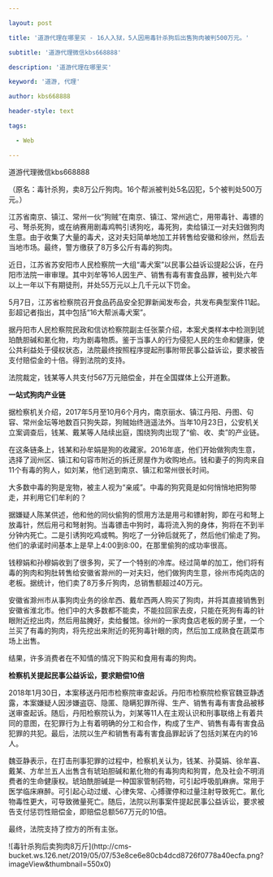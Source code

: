 ---
layout: post
title: '道游代理在哪里买 - 16人入狱，5人因用毒针杀狗后出售狗肉被判500万元。'
subtitle: '道游代理微信kbs668888'
description: '道游代理在哪里买'
keyword: '道游, 代理'
author: kbs668888
header-style: text
tags:
  - Web
---
道游代理微信kbs668888

（原名：毒针杀狗，卖8万公斤狗肉。16个帮派被判处5名囚犯，5个被判处500万元。）

江苏省南京、镇江、常州一伙“狗贼”在南京、镇江、常州逃亡，用带毒针、毒镖的弓、弩杀死狗，或在纳赛用剧毒鸡鸭引诱狗吃，毒死狗，卖给镇江一对夫妇做狗肉生意。由于收集了大量的毒犬，这对夫妇简单地加工并转售给安徽和徐州，然后去当地市场。最终，警方缴获了8万多公斤有毒的狗肉。

近日，江苏省苏安阳市人民检察院一大组“毒犬案”以民事公益诉讼提起公诉，在丹阳市法院一审审理。其中刘牟等16人因生产、销售有毒有害食品罪，被判处六年以上一年以下有期徒刑，并处55万元以上几千元以下罚金。

5月7日，江苏省检察院召开食品药品安全犯罪新闻发布会，共发布典型案件11起。彭超记者指出，其中包括“16大帮派毒犬案”。

据丹阳市人民检察院民政和信访检察院副主任张蒙介绍，本案犬类样本中检测到琥珀酰胆碱和氰化物，均为剧毒物质。鉴于当事人的行为侵犯人民的生命和健康，使公共利益处于侵权状态，法院最终按照程序提起刑事附带民事公益诉讼，要求被告支付赔偿金的十倍。得到法院的支持。

法院裁定，钱某等人共支付567万元赔偿金，并在全国媒体上公开道歉。

 **一站式狗肉产业链**

据检察机关介绍，2017年5月至10月6个月内，南京丽水、镇江丹阳、丹图、句容、常州金坛等地数百只狗失踪，狗贼始终逍遥法外。当年10月23日，公安机关立案调查后，钱某、戴某等人陆续出庭，围绕狗肉出现了“偷、收、卖”的产业链。

在这条链条上，钱某和孙牟娟是狗的收藏家。2016年底，他们开始做狗肉生意，选择了润州区、镇江和句容市附近的拆迁房屋作为收购地点。钱和妻子的狗肉来自11个有毒的狗人，如刘某，他们逃到南京、镇江和常州很长时间。

大多数中毒的狗是宠物，被主人视为“亲戚”。中毒的狗究竟是如何悄悄地把狗带走，并利用它们牟利的？

据嫌疑人陈某供述，他和他的同伙偷狗的惯用方法是用弓和镖射狗，即在弓和弩上放毒针，然后用弓和弩射狗。当毒镖击中狗时，毒将流入狗的身体，狗将在不到半分钟内死亡。二是引诱狗吃鸡或鸭。狗吃了一分钟后就死了，然后他们偷走了狗。他们的承诺时间基本上是早上4:00到8:00，在那里偷狗的成功率很高。

钱穆娟和孙穆娟收到了很多狗，买了一个特别的冷库。经过简单的加工，他们将有毒的狗肉和狗肚转售给安徽省滁州的一对夫妇，他们做狗肉生意，徐州市炖肉店的老板。据统计，他们卖了8万多斤狗肉，总销售额超过40万元。

安徽省滁州市从事狗肉业务的徐牟西、戴牟西两人购买了狗肉，并将其直接销售到安徽省淮北市。他们中的大多数都不能卖，不能拉回家去皮，只能在死狗有毒的针眼附近挖出肉，然后用盐腌好，卖给餐馆。徐州的一家肉食店老板的房子里，一个兰买了有毒的狗肉，将先挖出来附近的死狗毒针眼的肉，然后加工成熟食在蔬菜市场上出售。

结果，许多消费者在不知情的情况下购买和食用有毒的狗肉。

 **检察机关提起民事公益诉讼，要求赔偿10倍**

2018年1月30日，本案移送丹阳市检察院审查起诉。丹阳市检察院检察官魏亚静透露，本案嫌疑人因涉嫌盗窃、隐匿、隐瞒犯罪所得、生产、销售有毒有害食品被移送审查起诉。随后，丹阳检察院认为，刘某等11人在主观认识和刑事联络上有着共同的意图，在犯罪行为上有着明确的分工和合作，构成了生产、销售有毒有害食品犯罪的共犯。最后，法院以生产和销售有毒有害食品罪起诉了包括刘某在内的16人。

魏亚静表示，在打击刑事犯罪的过程中，检察机关认为，钱某、孙莫娟、徐牟喜、戴某、方牟兰五人出售含有琥珀胆碱和氰化物的有毒狗肉和狗胃，危及社会不明消费者的生命健康权。琥珀酰胆碱是一种国家管制药物，可引起呼吸肌麻痹。常用于医学临床麻醉。可引起心动过缓、心律失常、心搏骤停和过量注射导致死亡。氰化物毒性更大，可导致微量死亡。随后，法院以刑事案件提起民事公益诉讼，要求被告支付惩罚性赔偿金，即赔偿总额567万元的10倍。

最终，法院支持了控方的所有主张。

![毒针杀狗后卖狗肉8万斤](http://cms-
bucket.ws.126.net/2019/05/07/53e8ce6e80cb4dcd8726f0778a40ecfa.png?imageView&thumbnail=550x0)  

